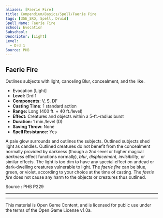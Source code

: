 ```yaml
---
aliases: [Faerie Fire]
title: Compendium/Basics/Spell/Faerie Fire
tags: [35E_SRD, Spell, Druid]
Spell Name: Faerie Fire
School: Evocation
Subschool: 
Descriptor: [Light]
Level:
  - Drd 1
Source: PHB
---
```



## Faerie Fire

Outlines subjects with light, canceling Blur, concealment, and the like.

*   Evocation [Light]
*   **Level:** Drd 1
*   **Components:** V, S, DF
*   **Casting Time:** 1 standard action
*   **Range:** Long (400 ft. + 40 ft./level)
*   **Effect:** Creatures and objects within a 5-ft.-radius burst
*   **Duration:** 1 min./level (D)
*   **Saving Throw:** None
*   **Spell Resistance:** Yes

<p>A pale glow surrounds and outlines the subjects. Outlined subjects shed light as candles. Outlined creatures do not benefit from the concealment normally provided by darkness (though a 2nd-level or higher magical <i>darkness</i> effect functions normally), <i>blur</i>, <i>displacement</i>, <i>invisibility</i>, or similar effects. The light is too dim to have any special effect on undead or dark-dwelling creatures vulnerable to light. The <i>faerie fire</i> can be blue, green, or violet, according to your choice at the time of casting. The <i>faerie fire</i> does not cause any harm to the objects or creatures thus outlined.</p>

Source : PHB P229

---

---

This material is Open Game Content, and is licensed for public use under
the terms of the Open Game License v1.0a.
